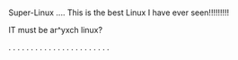 #
 Super-Linux
....
This is the best Linux I have ever seen!!!!!!!!!

IT must be ar^yxch linux?

.
.
.
.
.
.
.
.
.
.
.
.
.
.
.
.
.
.
.
.
.
.
.
